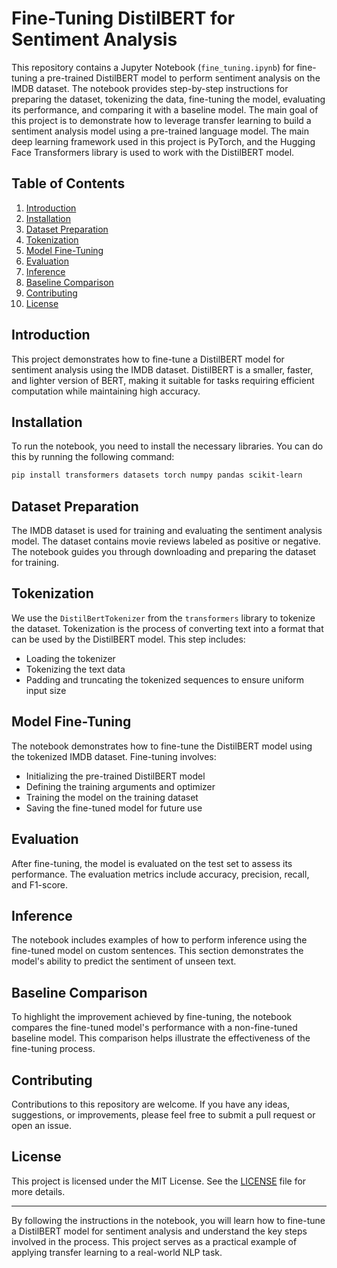 # Fine-Tuning DistilBERT for Sentiment Analysis

This repository contains a Jupyter Notebook (`fine_tuning.ipynb`) for fine-tuning a pre-trained DistilBERT model to perform sentiment analysis on the IMDB dataset. The notebook provides step-by-step instructions for preparing the dataset, tokenizing the data, fine-tuning the model, evaluating its performance, and comparing it with a baseline model. The main goal of this project is to demonstrate how to leverage transfer learning to build a sentiment analysis model using a pre-trained language model. The main deep learning framework used in this project is PyTorch, and the Hugging Face Transformers library is used to work with the DistilBERT model.

## Table of Contents
1. [Introduction](#introduction)
2. [Installation](#installation)
3. [Dataset Preparation](#dataset-preparation)
4. [Tokenization](#tokenization)
5. [Model Fine-Tuning](#model-fine-tuning)
6. [Evaluation](#evaluation)
7. [Inference](#inference)
8. [Baseline Comparison](#baseline-comparison)
9. [Contributing](#contributing)
10. [License](#license)

## Introduction
This project demonstrates how to fine-tune a DistilBERT model for sentiment analysis using the IMDB dataset. DistilBERT is a smaller, faster, and lighter version of BERT, making it suitable for tasks requiring efficient computation while maintaining high accuracy.

## Installation
To run the notebook, you need to install the necessary libraries. You can do this by running the following command:

```bash
pip install transformers datasets torch numpy pandas scikit-learn
```

## Dataset Preparation
The IMDB dataset is used for training and evaluating the sentiment analysis model. The dataset contains movie reviews labeled as positive or negative. The notebook guides you through downloading and preparing the dataset for training.

## Tokenization
We use the `DistilBertTokenizer` from the `transformers` library to tokenize the dataset. Tokenization is the process of converting text into a format that can be used by the DistilBERT model. This step includes:
- Loading the tokenizer
- Tokenizing the text data
- Padding and truncating the tokenized sequences to ensure uniform input size

## Model Fine-Tuning
The notebook demonstrates how to fine-tune the DistilBERT model using the tokenized IMDB dataset. Fine-tuning involves:
- Initializing the pre-trained DistilBERT model
- Defining the training arguments and optimizer
- Training the model on the training dataset
- Saving the fine-tuned model for future use

## Evaluation
After fine-tuning, the model is evaluated on the test set to assess its performance. The evaluation metrics include accuracy, precision, recall, and F1-score.

## Inference
The notebook includes examples of how to perform inference using the fine-tuned model on custom sentences. This section demonstrates the model's ability to predict the sentiment of unseen text.

## Baseline Comparison
To highlight the improvement achieved by fine-tuning, the notebook compares the fine-tuned model's performance with a non-fine-tuned baseline model. This comparison helps illustrate the effectiveness of the fine-tuning process.

## Contributing
Contributions to this repository are welcome. If you have any ideas, suggestions, or improvements, please feel free to submit a pull request or open an issue.

## License
This project is licensed under the MIT License. See the [LICENSE](LICENSE) file for more details.

---

By following the instructions in the notebook, you will learn how to fine-tune a DistilBERT model for sentiment analysis and understand the key steps involved in the process. This project serves as a practical example of applying transfer learning to a real-world NLP task.
